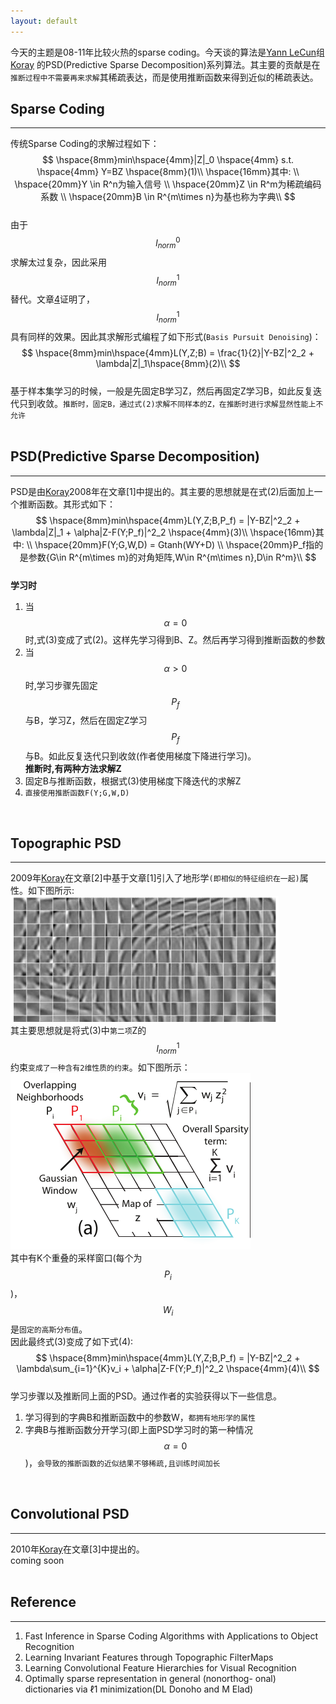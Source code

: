 ```yaml
---
layout: default
---
```


今天的主题是08-11年比较火热的sparse coding。今天谈的算法是[Yann LeCun](http://yann.lecun.com)组[Koray](http://koray.kavukcuoglu.org/index.html)
的PSD(Predictive Sparse Decomposition)系列算法。其主要的贡献是在`推断过程中不需要再来求解`其稀疏表达，而是使用推断函数来得到近似的稀疏表达。

__Sparse Coding__
-------    
---   
传统Sparse Coding的求解过程如下：    
$$
\hspace{8mm}min\hspace{4mm}|Z|_0 \hspace{4mm} s.t. \hspace{4mm} Y=BZ     \hspace{8mm}(1)\\
\hspace{16mm}其中:  \\
\hspace{20mm}Y \in R^n为输入信号  \\
\hspace{20mm}Z \in R^m为稀疏编码系数  \\
\hspace{20mm}B \in R^{m\times n}为基也称为字典\\
$$    
由于$$l^0_{norm}$$求解太过复杂，因此采用$$l^1_{norm}$$替代。文章[4](__TODO__)证明了，$$l^1_{norm}$$具有同样的效果。因此其求解形式编程了如下形式(`Basis Pursuit Denoising`)：    
$$
\hspace{8mm}min\hspace{4mm}L(Y,Z;B) = \frac{1}{2}|Y-BZ|^2_2 + \lambda|Z|_1\hspace{8mm}(2)\\
$$    
基于样本集学习的时候，一般是先固定B学习Z，然后再固定Z学习B，如此反复迭代只到收敛。`推断时，固定B，通过式(2)求解不同样本的Z，在推断时进行求解显然性能上不允许`    
<br />    

__PSD(Predictive Sparse Decomposition)__    
-------    
---   
PSD是由[Koray](http://koray.kavukcuoglu.org/index.html)2008年在文章[1]中提出的。其主要的思想就是在式(2)后面加上一个推断函数。其形式如下：    
$$
\hspace{8mm}min\hspace{4mm}L(Y,Z;B,P_f) = |Y-BZ|^2_2 + \lambda|Z|_1 + \alpha|Z-F(Y;P_f)|^2_2 \hspace{4mm}(3)\\
\hspace{16mm}其中: \\
\hspace{20mm}F(Y;G,W,D) = Gtanh(WY+D) \\
\hspace{20mm}P_f指的是参数{G\in R^{m\times m}的对角矩阵,W\in R^{m\times n},D\in R^m}\\
$$    
__学习时__    
1.  当$$\alpha=0$$时,式(3)变成了式(2)。这样先学习得到B、Z。然后再学习得到推断函数的参数    
2.  当$$\alpha>0$$时,学习步骤先固定$$P_f$$与B，学习Z，然后在固定Z学习$$P_f$$与B。如此反复迭代只到收敛(作者使用梯度下降进行学习)。    
__推断时,有两种方法求解Z__    
1.  固定B与推断函数，根据式(3)使用梯度下降迭代的求解Z    
2.  `直接使用推断函数F(Y;G,W,D)`    
<br />       

__Topographic PSD__
-------    
---   
2009年[Koray](http://koray.kavukcuoglu.org/index.html)在文章[2]中基于文章[1]引入了地形学`(即相似的特征组织在一起)`属性。如下图所示:    
![Topographic map](./img/psd_1.png)    
其主要思想就是将式(3)中`第二项`Z的$$l^1_{norm}$$约束`变成了一种含有2维性质的约束`。如下图所示：    
![psd_2](./img/psd_2.png)     
其中有K个重叠的采样窗口(每个为$$P_i$$)，$$W_i$$是`固定的高斯分布值`。    
因此最终式(3)变成了如下式(4):    
$$
\hspace{8mm}min\hspace{4mm}L(Y,Z;B,P_f) = |Y-BZ|^2_2 + \lambda\sum_{i=1}^{K}v_i + \alpha|Z-F(Y;P_f)|^2_2 \hspace{4mm}(4)\\
$$    
学习步骤以及推断同上面的PSD。通过作者的实验获得以下一些信息。    
1.  学习得到的字典B和推断函数中的参数W，`都拥有地形学的属性`    
2.  字典B与推断函数分开学习(即上面PSD学习时的第一种情况$$\alpha=0$$)，`会导致的推断函数的近似结果不够稀疏,且训练时间加长`    
<br />    

__Convolutional PSD__
-------    
---   
2010年[Koray](http://koray.kavukcuoglu.org/index.html)在文章[3]中提出的。    
coming soon    
<br />  

__Reference__
-------    
--- 
1.  Fast Inference in Sparse Coding Algorithms with Applications to Object Recognition      
2.  Learning Invariant Features through Topographic FilterMaps     
3.  Learning Convolutional Feature Hierarchies for Visual Recognition        
4.  Optimally sparse representation in general (nonorthog- onal) dictionaries via ℓ1 minimization(DL Donoho and M Elad)     

